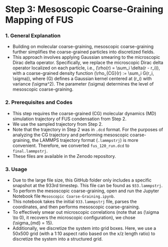 # Step 3: Mesoscopic Coarse-Graining Mapping of FUS

### 1. General Explanation
- Building on molecular coarse-graining, mesoscopic coarse-graining further simplifies the coarse-grained particles into discretized fields.
- This approach involves applying Gaussian smearing to the microscopic Dirac delta operator. Specifically, we replace the microscopic Dirac delta operator localized on each particle, i.e., \(\rho(r) = \sum_i \delta(r - r_i)\), with a coarse-grained density function \(\rho_{CG}(r) := \sum_i G(r_i, \sigma)\), where \(G\) defines a Gaussian kernel centered at \(r_i\) with variance \(\sigma^2\). The parameter \(\sigma\) determines the level of mesoscopic coarse-graining.

### 2. Prerequisites and Codes
- This step requires the coarse-grained (CG) molecular dynamics (MD) simulation trajectory of FUS condensation from Step 2.
- We use the sampled trajectory from Step 2.
- Note that the trajectory in Step 2 was in `.dcd` format. For the purposes of analyzing the CG trajectory and performing mesoscopic coarse-graining, the LAMMPS trajectory format (`.lammpstrj`) is more convenient. Therefore, we converted `fus_120_run.dcd` to `final.lammpstrj`.
- These files are available in the Zenodo repository.

### 3. Usage
- Due to the large file size, this GitHub folder only includes a specific snapshot at the 933rd timestep. This file can be found as `933.lammpstrj`.
- To perform the mesoscopic coarse-graining, open and run the Jupyter Notebook file `Mesoscopic Coarse-Graining.ipynb`.
- This notebook takes the initial `933.lammpstrj` file, parses the coordinates, and then performs mesoscopic coarse-graining.
- To effectively smear out microscopic correlations (note that as \(\sigma \to 0\), it recovers the microscopic configuration), we chose \(\sigma_{md} = 15\).
- Additionally, we discretize the system into grid boxes. Here, we use a 50x500 grid (with a 1:10 aspect ratio based on the x/z length ratio) to discretize the system into a structured grid.


